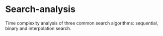 # Search-analysis
Time complexity analysis of three common search algorithms: sequential, binary and interpolation
search.
